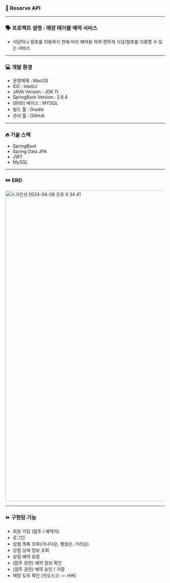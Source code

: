 ### 📝 Reserve API

---

### 🗣️ 프로젝트 설명 : 매장 테이블 예약 서비스
- 식당이나 점포를 이용하기 전에 미리 예약을 하여 편하게 식당/점포를 이용할 수 있는 서비스

---

### 💻 개발 환경
- 운영체제 : MacOS
- IDE : IntelliJ
- JAVA Version : JDK 11
- SpringBoot Version : 2.6.4
- 데이터 베이스 : MYSQL
- 빌드 툴 : Gradle
- 관리 툴 : GitHub

---

### 🔥 기술 스택
- SpringBoot
- Spring Data JPA
- JWT
- MySQL

---
### ✏️ ERD
<img width="984" alt="스크린샷 2024-04-08 오후 9 34 41" src="https://github.com/minsoo0506/Algorithm/assets/68321360/4476a740-68a5-4a05-9601-932539de4fab">

---

### ⏩️ 구현된 기능
- 회원 가입 (점주 / 예약자)
- 로그인
- 상점 목록 조회(가나다순, 별점순, 거리순)
- 상점 상세 정보 조회
- 상점 예약 요청
- (점주 권한) 예약 정보 확인
- (점주 권한) 예약 승인 / 거절
- 매장 도착 확인 (키오스크 -> 서버)

